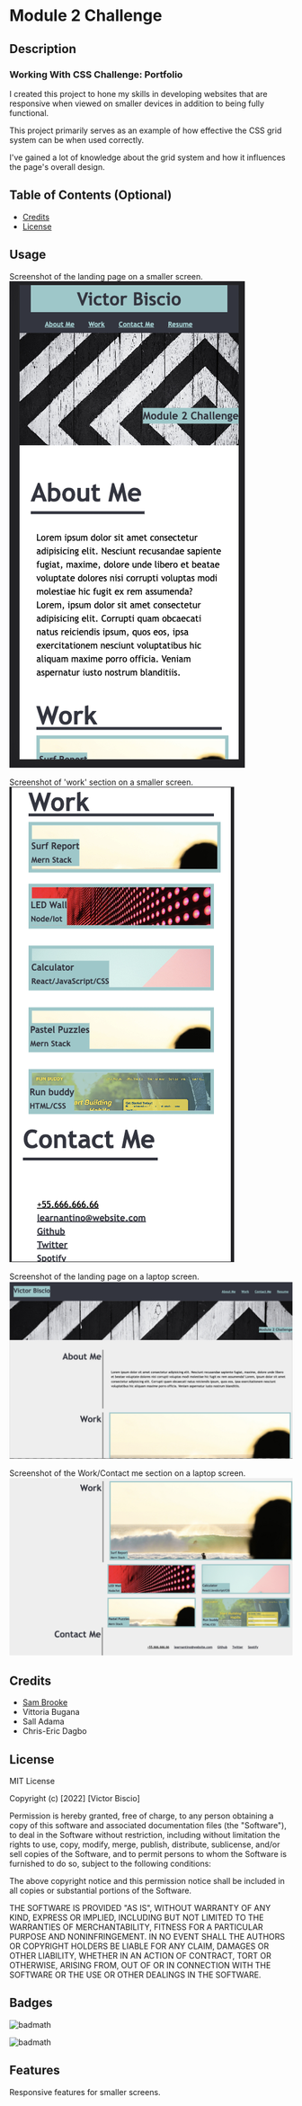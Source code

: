# Module 2 Challenge

## Description

### Working With CSS Challenge: Portfolio

I created this project to hone my skills in developing websites that are responsive when viewed on smaller devices in addition to being fully functional.

This project primarily serves as an example of how effective the CSS grid system can be when used correctly.

I've gained a lot of knowledge about the grid system and how it influences the page's overall design.

## Table of Contents (Optional)

- [Credits](#credits)
- [License](#license)

## Usage

Screenshot of the landing page on a smaller screen.
![Small_Screen](/images/Screenshot.jpeg?raw=true "Optional Title")

Screenshot of 'work' section on a smaller screen.
![Small_Screen](/images/Screenshot3.jpeg?raw=true "Optional Title")

Screenshot of the landing page on a laptop screen.
![Desktop_Screen](/images/Screenshot2.jpg?raw=true "Optional Title")

Screenshot of the Work/Contact me section on a laptop screen.
![Desktop_Screen](/images/Screenshot4.jpg?raw=true "Optional Title")

## Credits

* [Sam Brooke](https://github.com/Sam010000101)
* Vittoria Bugana
* Sall Adama 
* Chris-Eric Dagbo

## License

MIT License

Copyright (c) [2022] [Victor Biscio]

Permission is hereby granted, free of charge, to any person obtaining a copy
of this software and associated documentation files (the "Software"), to deal
in the Software without restriction, including without limitation the rights
to use, copy, modify, merge, publish, distribute, sublicense, and/or sell
copies of the Software, and to permit persons to whom the Software is
furnished to do so, subject to the following conditions:

The above copyright notice and this permission notice shall be included in all
copies or substantial portions of the Software.

THE SOFTWARE IS PROVIDED "AS IS", WITHOUT WARRANTY OF ANY KIND, EXPRESS OR
IMPLIED, INCLUDING BUT NOT LIMITED TO THE WARRANTIES OF MERCHANTABILITY,
FITNESS FOR A PARTICULAR PURPOSE AND NONINFRINGEMENT. IN NO EVENT SHALL THE
AUTHORS OR COPYRIGHT HOLDERS BE LIABLE FOR ANY CLAIM, DAMAGES OR OTHER
LIABILITY, WHETHER IN AN ACTION OF CONTRACT, TORT OR OTHERWISE, ARISING FROM,
OUT OF OR IN CONNECTION WITH THE SOFTWARE OR THE USE OR OTHER DEALINGS IN THE
SOFTWARE.

## Badges

![badmath](https://img.shields.io/badge/CSS-grid--system-yellowgreen)

![badmath](https://img.shields.io/badge/WEB-Responsive-yellow)

## Features

Responsive features for smaller screens. 


